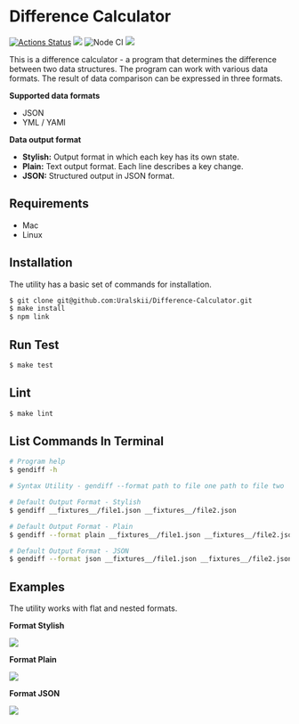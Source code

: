 # Difference Calculator

[![Actions Status](https://github.com/Uralskii/frontend-project-46/workflows/hexlet-check/badge.svg)](https://github.com/Uralskii/frontend-project-46/actions)
<a href="https://codeclimate.com/github/Uralskii/frontend-project-46/maintainability"><img src="https://api.codeclimate.com/v1/badges/b4ffa0e95fbe2a731ca2/maintainability" /></a>
![Node CI](https://github.com/Uralskii/frontend-project-46/actions/workflows/NodeCI.yml/badge.svg?event=push)
<a href="https://codeclimate.com/github/Uralskii/frontend-project-46/test_coverage"><img src="https://api.codeclimate.com/v1/badges/b4ffa0e95fbe2a731ca2/test_coverage" /></a>

This is a difference calculator - a program that determines the difference between two data structures. The program can work with various data formats. The result of data comparison can be expressed in three formats.

**Supported data formats**

- JSON
- YML / YAMl

**Data output format**

* **Stylish:** Output format in which each key has its own state.
* **Plain:** Text output format. Each line describes a key change.
* **JSON:** Structured output in JSON format.

## Requirements

- Mac
- Linux

## Installation

The utility has a basic set of commands for installation.

```bash
$ git clone git@github.com:Uralskii/Difference-Calculator.git
$ make install
$ npm link
```

## Run Test

```bash
$ make test
```

## Lint

```bash
$ make lint
```
## List Commands In Terminal

```bash
# Program help
$ gendiff -h

# Syntax Utility - gendiff --format path to file one path to file two

# Default Output Format - Stylish
$ gendiff __fixtures__/file1.json __fixtures__/file2.json

# Default Output Format - Plain
$ gendiff --format plain __fixtures__/file1.json __fixtures__/file2.json

# Default Output Format - JSON
$ gendiff --format json __fixtures__/file1.json __fixtures__/file2.json
```

## Examples

The utility works with flat and nested formats.

**Format Stylish**

<a href="https://asciinema.org/a/F2xkSVCP813wgXMni0StLw7t4" target="_blank"><img src="https://asciinema.org/a/F2xkSVCP813wgXMni0StLw7t4.svg" /></a>

**Format Plain**

<a href="https://asciinema.org/a/ZWLNylSkngFAdTG3Y42adHZiZ" target="_blank"><img src="https://asciinema.org/a/ZWLNylSkngFAdTG3Y42adHZiZ.svg" /></a>

**Format JSON**

<a href="https://asciinema.org/a/CCTfNDI59emgBA8ux9k5knHAb" target="_blank"><img src="https://asciinema.org/a/CCTfNDI59emgBA8ux9k5knHAb.svg" /></a>